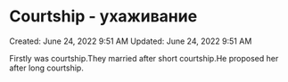 # Courtship - ухаживание

Created: June 24, 2022 9:51 AM
Updated: June 24, 2022 9:51 AM

Firstly was courtship.They married after short courtship.He proposed her after long courtship.